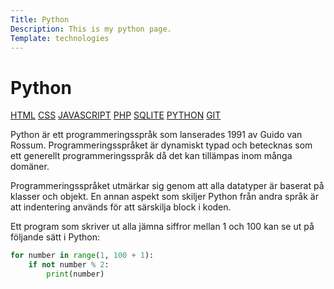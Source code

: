 ```yaml
---
Title: Python
Description: This is my python page.
Template: technologies
---
```


# Python

<div class="sidebar">
  <a href="html">HTML</a>
  <a href="css">CSS</a>
  <a href="javascript">JAVASCRIPT</a>
  <a href="php">PHP</a>
  <a href="sqlite">SQLITE</a>
  <a href="python">PYTHON</a>
  <a href="git">GIT</a>
</div>

Python är ett programmeringsspråk som lanserades 1991 av Guido van Rossum. Programmeringsspråket är dynamiskt typad och betecknas som ett generellt programmeringsspråk då det kan tillämpas inom många domäner.

Programmeringsspråket utmärkar sig genom att alla datatyper är baserat på klasser och objekt. En annan aspekt som skiljer Python från andra språk är att indentering används för att särskilja block i koden.

Ett program som skriver ut alla jämna siffror mellan 1 och 100 kan se ut på följande sätt i Python:

```python
for number in range(1, 100 + 1):
    if not number % 2:
        print(number)
```
